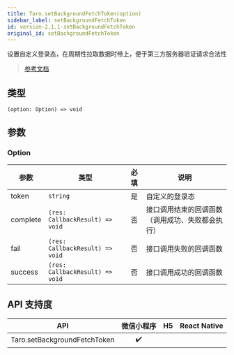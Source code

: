 ```yaml
---
title: Taro.setBackgroundFetchToken(option)
sidebar_label: setBackgroundFetchToken
id: version-2.1.1-setBackgroundFetchToken
original_id: setBackgroundFetchToken
---
```


设置自定义登录态，在周期性拉取数据时带上，便于第三方服务器验证请求合法性

> [参考文档](https://developers.weixin.qq.com/miniprogram/dev/api/storage/background-fetch/wx.setBackgroundFetchToken.html)

## 类型

```tsx
(option: Option) => void
```

## 参数

### Option

<table>
  <thead>
    <tr>
      <th>参数</th>
      <th>类型</th>
      <th style="text-align:center">必填</th>
      <th>说明</th>
    </tr>
  </thead>
  <tbody>
    <tr>
      <td>token</td>
      <td><code>string</code></td>
      <td style="text-align:center">是</td>
      <td>自定义的登录态</td>
    </tr>
    <tr>
      <td>complete</td>
      <td><code>(res: CallbackResult) =&gt; void</code></td>
      <td style="text-align:center">否</td>
      <td>接口调用结束的回调函数（调用成功、失败都会执行）</td>
    </tr>
    <tr>
      <td>fail</td>
      <td><code>(res: CallbackResult) =&gt; void</code></td>
      <td style="text-align:center">否</td>
      <td>接口调用失败的回调函数</td>
    </tr>
    <tr>
      <td>success</td>
      <td><code>(res: CallbackResult) =&gt; void</code></td>
      <td style="text-align:center">否</td>
      <td>接口调用成功的回调函数</td>
    </tr>
  </tbody>
</table>

## API 支持度

| API | 微信小程序 | H5 | React Native |
| :---: | :---: | :---: | :---: |
| Taro.setBackgroundFetchToken | ✔️ |  |  |
